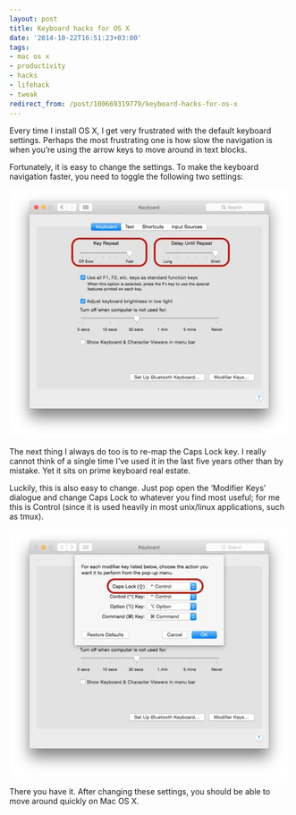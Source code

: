 ```yaml
---
layout: post
title: Keyboard hacks for OS X
date: '2014-10-22T16:51:23+03:00'
tags:
- mac os x
- productivity
- hacks
- lifehack
- tweak
redirect_from: /post/100669319779/keyboard-hacks-for-os-x
---
```

Every time I install OS X, I get very frustrated with the default keyboard settings. Perhaps the most frustrating one is how slow the navigation is when you’re using the arrow keys to move around in text blocks.

Fortunately, it is easy to change the settings. To make the keyboard navigation faster, you need to toggle the following two settings:

![Change keyboard speed on Mac OS X](/tumblr_files/tumblr_inline_ndumzj5FgR1skxjxc.webp)

The next thing I always do too is to re-map the Caps Lock key. I really cannot think of a single time I’ve used it in the last five years other than by mistake. Yet it sits on prime keyboard real estate.

Luckily, this is also easy to change. Just pop open the ‘Modifier Keys’ dialogue and change Caps Lock to whatever you find most useful; for me this is Control (since it is used heavily in most unix/linux applications, such as tmux).

![Remap Caps Lock to Ctrl on Mac OS X](/tumblr_files/tumblr_inline_ndun0oiROh1skxjxc.webp)

There you have it. After changing these settings, you should be able to move around quickly on Mac OS X.
